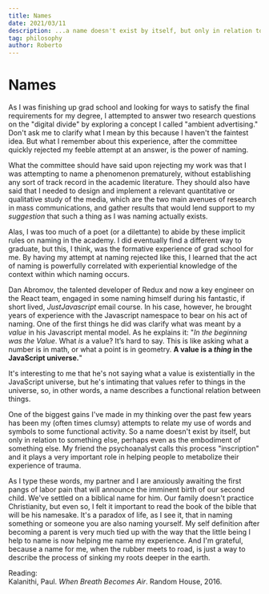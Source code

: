 ```yaml
---
title: Names
date: 2021/03/11
description: ...a name doesn't exist by itself, but only in relation to something else.
tag: philosophy
author: Roberto
---
```


# Names

As I was finishing up grad school and looking for ways to satisfy the final requirements for my degree, I attempted to answer two research questions on the "digital divide" by exploring a concept I called "ambient advertising." Don't ask me to clarify what I mean by this because I haven't the faintest idea. But what I remember about this experience, after the committee quickly rejected my feeble attempt at an answer, is the power of naming.

What the committee should have said upon rejecting my work was that I was attempting to name a phenomenon prematurely, without establishing any sort of track record in the academic literature. They should also have said that I needed to design and implement a relevant quantitative or qualitative study of the media, which are the two main avenues of research in mass communications, and gather results that would lend support to my _suggestion_ that such a thing as I was naming actually exists.

Alas, I was too much of a poet (or a dilettante) to abide by these implicit rules on naming in the academy. I did eventually find a different way to graduate, but this, I think, was the formative experience of grad school for me. By having my attempt at naming rejected like this, I learned that the act of naming is powerfully correlated with experiential knowledge of the context within which naming occurs.

Dan Abromov, the talented developer of Redux and now a key engineer on the React team, engaged in some naming himself during his fantastic, if short lived, _JustJavascript_ email course. In his case, however, he brought years of experience with the Javascript namespace to bear on his act of naming. One of the first things he did was clarify what was meant by a _value_ in his Javascript mental model. As he explains it: "_In the beginning was the Value_. What _is_ a value? It’s hard to say. This is like asking what a number is in math, or what a point is in geometry. **A value is a _thing_ in the JavaScript universe.**"

It's interesting to me that he's not saying what a value is existentially in the JavaScript universe, but he's intimating that values refer to things in the universe, so, in other words, a name describes a functional relation between things.

One of the biggest gains I've made in my thinking over the past few years has been my (often times clumsy) attempts to relate my use of words and symbols to some functional activity. So a name doesn't exist by itself, but only in relation to something else, perhaps even as the embodiment of something else. My friend the psychoanalyst calls this process "inscription" and it plays a very important role in helping people to metabolize their experience of trauma.

As I type these words, my partner and I are anxiously awaiting the first pangs of labor pain that will announce the imminent birth of our second child. We've settled on a biblical name for him. Our family doesn't practice Christianity, but even so, I felt it important to read the book of the bible that will be his namesake. It's a paradox of life, as I see it, that in naming something or someone you are also naming yourself. My self definition after becoming a parent is very much tied up with the way that the little being I help to name is now helping me name my experience. And I'm grateful, because a name for me, when the rubber meets to road, is just a way to describe the process of sinking my roots deeper in the earth.

Reading:\
Kalanithi, Paul. _When Breath Becomes Air_. Random House, 2016.
